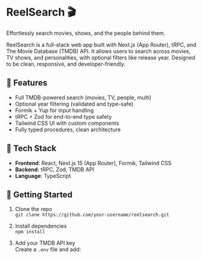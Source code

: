 # ReelSearch 🎬  
Effortlessly search movies, shows, and the people behind them.

ReelSearch is a full-stack web app built with Next.js (App Router), tRPC, and The Movie Database (TMDB) API. It allows users to search across movies, TV shows, and personalities, with optional filters like release year. Designed to be clean, responsive, and developer-friendly.

## 🔧 Features
- Full TMDB-powered search (movies, TV, people, multi)
- Optional year filtering (validated and type-safe)
- Formik + Yup for input handling
- tRPC + Zod for end-to-end type safety
- Tailwind CSS UI with custom components
- Fully typed procedures, clean architecture

## 🧱 Tech Stack
- **Frontend**: React, Next.js 15 (App Router), Formik, Tailwind CSS
- **Backend**: tRPC, Zod, TMDB API
- **Language**: TypeScript

## 🚀 Getting Started

1. Clone the repo  
   `git clone https://github.com/your-username/reelsearch.git`

2. Install dependencies  
   `npm install`

3. Add your TMDB API key  
   Create a `.env` file and add: